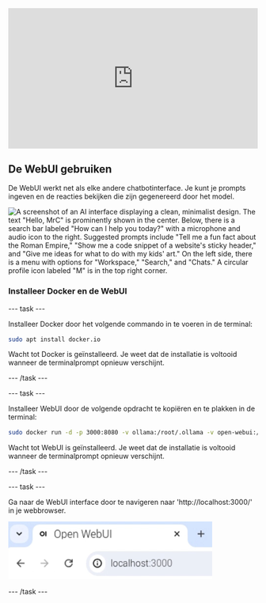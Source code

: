 <html>
  <div style="position: relative; overflow: hidden; padding-top: 56.25%;">
    <iframe style="position: absolute; top: 0; left: 0; right: 0; width: 100%; height: 100%; border: none;" src="https://www.youtube.com/embed/xx0VQ0RJc8A?rel=0&cc_load_policy=1" allowfullscreen allow="accelerometer; autoplay; clipboard-write; encrypted-media; gyroscope; picture-in-picture; web-share">
    </iframe>
  </div>
</html>

## De WebUI gebruiken

De WebUI werkt net als elke andere chatbotinterface. Je kunt je prompts ingeven en de reacties bekijken die zijn gegenereerd door het model.

![A screenshot of an AI interface displaying a clean, minimalist design. The text "Hello, MrC" is prominently shown in the center. Below, there is a search bar labeled "How can I help you today?" with a microphone and audio icon to the right. Suggested prompts include "Tell me a fun fact about the Roman Empire," "Show me a code snippet of a website's sticky header," and "Give me ideas for what to do with my kids' art." On the left side, there is a menu with options for "Workspace," "Search," and "Chats." A circular profile icon labeled "M" is in the top right corner.](images/webUI.png)

### Installeer Docker en de WebUI

\--- task ---

Installeer Docker door het volgende commando in te voeren in de terminal:

```bash
sudo apt install docker.io
```

Wacht tot Docker is geïnstalleerd. Je weet dat de installatie is voltooid wanneer de terminalprompt opnieuw verschijnt.

\--- /task ---

\--- task ---

Installeer WebUI door de volgende opdracht te kopiëren en te plakken in de terminal:

```bash
sudo docker run -d -p 3000:8080 -v ollama:/root/.ollama -v open-webui:/app/backend/data --name open-webui --restart always ghcr.io/open-webui/open-webui:ollama
```

Wacht tot WebUI is geïnstalleerd. Je weet dat de installatie is voltooid wanneer de terminalprompt opnieuw verschijnt.

\--- /task ---

\--- task ---

Ga naar de WebUI interface door te navigeren naar 'http://localhost:3000/' in je webbrowser.

![Een browsertabblad met de titel "Open WebUI" toont de URL "localhost:3000" in de adresbalk.](images/localhostURL.png)

\--- /task ---
